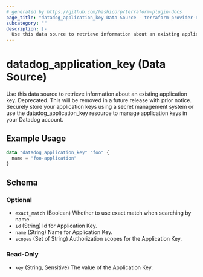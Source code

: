 ```yaml
---
# generated by https://github.com/hashicorp/terraform-plugin-docs
page_title: "datadog_application_key Data Source - terraform-provider-datadog"
subcategory: ""
description: |-
  Use this data source to retrieve information about an existing application key. Deprecated. This will be removed in a future release with prior notice. Securely store your application keys using a secret management system or use the datadog_application_key resource to manage application keys in your Datadog account.
---
```


# datadog_application_key (Data Source)

Use this data source to retrieve information about an existing application key. Deprecated. This will be removed in a future release with prior notice. Securely store your application keys using a secret management system or use the datadog_application_key resource to manage application keys in your Datadog account.

## Example Usage

```terraform
data "datadog_application_key" "foo" {
  name = "foo-application"
}
```

<!-- schema generated by tfplugindocs -->
## Schema

### Optional

- `exact_match` (Boolean) Whether to use exact match when searching by name.
- `id` (String) Id for Application Key.
- `name` (String) Name for Application Key.
- `scopes` (Set of String) Authorization scopes for the Application Key.

### Read-Only

- `key` (String, Sensitive) The value of the Application Key.
